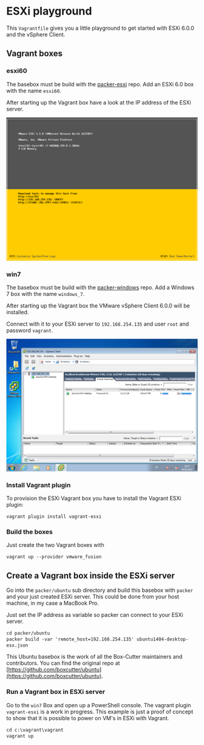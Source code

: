 # ESXi playground

This `Vagrantfile` gives you a little playground to get started with ESXi 6.0.0 and the vSphere Client.

## Vagrant boxes

### esxi60

The basebox must be build with the [packer-esxi](https://github.com/StefanScherer/packer-esxi) repo.
Add an ESXi 6.0 box with the name `esxi60`.

After starting up the Vagrant box have a look at the IP address of the ESXi server.

![esxi60](images/esxi55.png)

### win7

The basebox must be build with the [packer-windows](https://github.com/StefanScherer/packer-windows) repo.
Add a Windows 7 box with the name `windows_7`.

After starting up the Vagrant box the VMware vSphere Client 6.0.0 will be installed.

Connect with it to your ESXi server to `192.168.254.135` and user `root` and password `vagrant`.

![win7](images/win7.png)

### Install Vagrant plugin

To provision the ESXi Vagrant box you have to install the Vagrant ESXi plugin:

```
vagrant plugin install vagrant-esxi
```

### Build the boxes

Just create the two Vagrant boxes with

```
vagrant up --provider vmware_fusion
```

## Create a Vagrant box inside the ESXi server

Go into the `packer/ubuntu` sub directory and build this basebox with `packer` and your just created ESXi server. This could be done from your host machine, in my case a MacBook Pro.

Just set the IP address as variable so packer can connect to your ESXi server.

```
cd packer/ubuntu
packer build -var 'remote_host=192.168.254.135' ubuntu1404-desktop-esx.json
```

This Ubuntu basebox is the work of all the Box-Cutter maintainers and contributors. You can find the original repo at [https://github.com/boxcutter/ubuntu](https://github.com/boxcutter/ubuntu).

### Run a Vagrant box in ESXi server

Go to the `win7` Box and open up a PowerShell console. The vagrant plugin `vagrant-esxi` is a work in progress. This example is just a proof of concept to show that it is possible to power on VM's in ESXi with Vagrant.

```
cd c:\vagrant\vagrant
vagrant up
```
